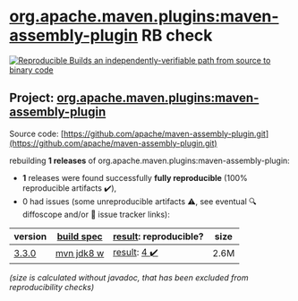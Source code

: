 [org.apache.maven.plugins:maven-assembly-plugin](https://search.maven.org/artifact/org.apache.maven.plugins/maven-assembly-plugin/) RB check
=======

[![Reproducible Builds](https://reproducible-builds.org/images/logos/rb.svg) an independently-verifiable path from source to binary code](https://reproducible-builds.org/)

## Project: [org.apache.maven.plugins:maven-assembly-plugin](https://search.maven.org/artifact/org.apache.maven.plugins/maven-assembly-plugin/)

Source code: [https://github.com/apache/maven-assembly-plugin.git](https://github.com/apache/maven-assembly-plugin.git)

rebuilding **1 releases** of org.apache.maven.plugins:maven-assembly-plugin:
- **1** releases were found successfully **fully reproducible** (100% reproducible artifacts :heavy_check_mark:),
- 0 had issues (some unreproducible artifacts :warning:, see eventual :mag: diffoscope and/or :memo: issue tracker links):

| version | [build spec](/BUILDSPEC.md) | [result](https://reproducible-builds.org/docs/jvm/): reproducible? | size |
| -- | --------- | ------ | -- |
| [3.3.0](https://search.maven.org/artifact/org.apache.maven.plugins/maven-assembly-plugin/3.3.0/pom) | [mvn jdk8 w](maven-assembly-plugin-3.3.0.buildspec) | [result](maven-assembly-plugin-3.3.0.buildinfo): [4 :heavy_check_mark: ](maven-assembly-plugin-3.3.0.buildcompare) | 2.6M |

<i>(size is calculated without javadoc, that has been excluded from reproducibility checks)</i>
